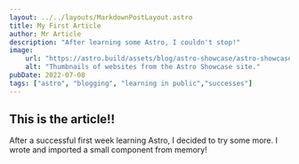 ```yaml
---
layout: ../../layouts/MarkdownPostLayout.astro
title: My First Article
author: Mr Article
description: "After learning some Astro, I couldn't stop!"
image: 
    url: "https://astro.build/assets/blog/astro-showcase/astro-showcase-screenshot.jpg"
    alt: "Thumbnails of websites from the Astro Showcase site."
pubDate: 2022-07-08
tags: ["astro", "blogging", "learning in public","successes"]
---
```


## This is the article!!

After a successful first week learning Astro, I decided to try some more. I wrote and imported a small component from memory!